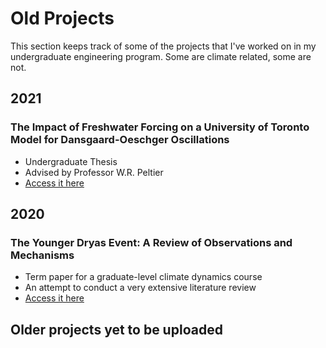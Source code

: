 # Old Projects

This section keeps track of some of the projects that I've worked on in my undergraduate engineering program. Some are climate related, some are not. 

## 2021
### The Impact of Freshwater Forcing on a University of Toronto Model for Dansgaard-Oeschger Oscillations
- Undergraduate Thesis
- Advised by Professor W.R. Peltier
- [Access it here](../files/ug_thesis.pdf)

## 2020
### The Younger Dryas Event: A Review of Observations and Mechanisms
- Term paper for a graduate-level climate dynamics course
- An attempt to conduct a very extensive literature review
- [Access it here](../files/term_paper.pdf)

## Older projects yet to be uploaded